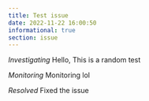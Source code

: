 ```yaml
---
title: Test issue
date: 2022-11-22 16:00:50
informational: true
section: issue
---
```


*Investigating*
Hello, This is a random test

*Monitoring*
Monitoring lol

*Resolved*
Fixed the issue